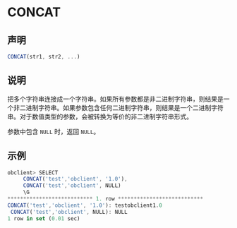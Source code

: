CONCAT
===========================



声明
-----------------------

```javascript
CONCAT(str1, str2, ...)
```



说明
-----------------------

把多个字符串连接成一个字符串。如果所有参数都是非二进制字符串，则结果是一个非二进制字符串。如果参数包含任何二进制字符串，则结果是一个二进制字符串。对于数值类型的参数，会被转换为等价的非二进制字符串形式。

参数中包含 `NULL` 时，返回 `NULL`。

示例
-----------------------

```javascript
obclient> SELECT
     CONCAT('test','obclient', '1.0'),
     CONCAT('test','obclient', NULL)
     \G
*************************** 1. row ***************************
CONCAT('test','obclient', '1.0'): testobclient1.0
 CONCAT('test','obclient', NULL): NULL
1 row in set (0.01 sec)
```
